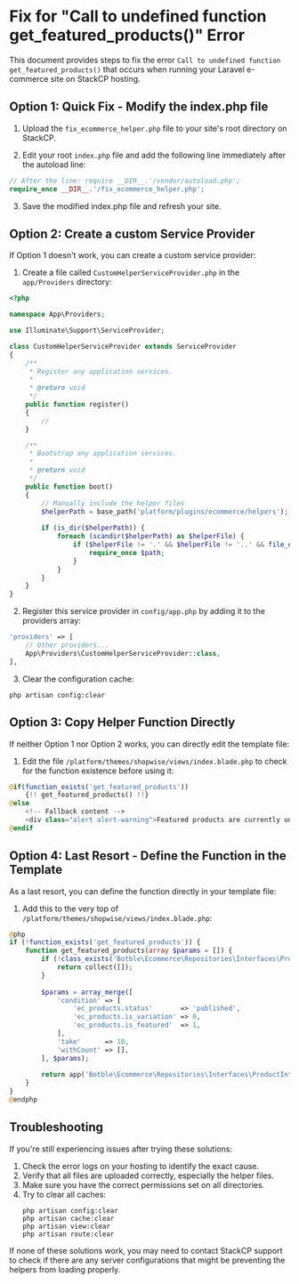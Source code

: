 # Fix for "Call to undefined function get_featured_products()" Error

This document provides steps to fix the error `Call to undefined function get_featured_products()` that occurs when running your Laravel e-commerce site on StackCP hosting.

## Option 1: Quick Fix - Modify the index.php file

1. Upload the `fix_ecommerce_helper.php` file to your site's root directory on StackCP.

2. Edit your root `index.php` file and add the following line immediately after the autoload line:

```php
// After the line: require __DIR__.'/vendor/autoload.php';
require_once __DIR__.'/fix_ecommerce_helper.php';
```

3. Save the modified index.php file and refresh your site.

## Option 2: Create a custom Service Provider

If Option 1 doesn't work, you can create a custom service provider:

1. Create a file called `CustomHelperServiceProvider.php` in the `app/Providers` directory:

```php
<?php

namespace App\Providers;

use Illuminate\Support\ServiceProvider;

class CustomHelperServiceProvider extends ServiceProvider
{
    /**
     * Register any application services.
     *
     * @return void
     */
    public function register()
    {
        //
    }

    /**
     * Bootstrap any application services.
     *
     * @return void
     */
    public function boot()
    {
        // Manually include the helper files
        $helperPath = base_path('platform/plugins/ecommerce/helpers');
        
        if (is_dir($helperPath)) {
            foreach (scandir($helperPath) as $helperFile) {
                if ($helperFile != '.' && $helperFile != '..' && file_exists($path = $helperPath . '/' . $helperFile)) {
                    require_once $path;
                }
            }
        }
    }
}
```

2. Register this service provider in `config/app.php` by adding it to the providers array:

```php
'providers' => [
    // Other providers...
    App\Providers\CustomHelperServiceProvider::class,
],
```

3. Clear the configuration cache:
```
php artisan config:clear
```

## Option 3: Copy Helper Function Directly

If neither Option 1 nor Option 2 works, you can directly edit the template file:

1. Edit the file `/platform/themes/shopwise/views/index.blade.php` to check for the function existence before using it:

```php
@if(function_exists('get_featured_products'))
    {!! get_featured_products() !!}
@else
    <!-- Fallback content -->
    <div class="alert alert-warning">Featured products are currently unavailable.</div>
@endif
```

## Option 4: Last Resort - Define the Function in the Template

As a last resort, you can define the function directly in your template file:

1. Add this to the very top of `/platform/themes/shopwise/views/index.blade.php`:

```php
@php
if (!function_exists('get_featured_products')) {
    function get_featured_products(array $params = []) {
        if (!class_exists('Botble\Ecommerce\Repositories\Interfaces\ProductInterface')) {
            return collect([]);
        }
        
        $params = array_merge([
            'condition' => [
                'ec_products.status'       => 'published',
                'ec_products.is_variation' => 0,
                'ec_products.is_featured'  => 1,
            ],
            'take'      => 10,
            'withCount' => [],
        ], $params);
        
        return app('Botble\Ecommerce\Repositories\Interfaces\ProductInterface')->getProducts($params);
    }
}
@endphp
```

## Troubleshooting

If you're still experiencing issues after trying these solutions:

1. Check the error logs on your hosting to identify the exact cause.
2. Verify that all files are uploaded correctly, especially the helper files.
3. Make sure you have the correct permissions set on all directories.
4. Try to clear all caches:
   ```
   php artisan config:clear
   php artisan cache:clear
   php artisan view:clear
   php artisan route:clear
   ```

If none of these solutions work, you may need to contact StackCP support to check if there are any server configurations that might be preventing the helpers from loading properly. 